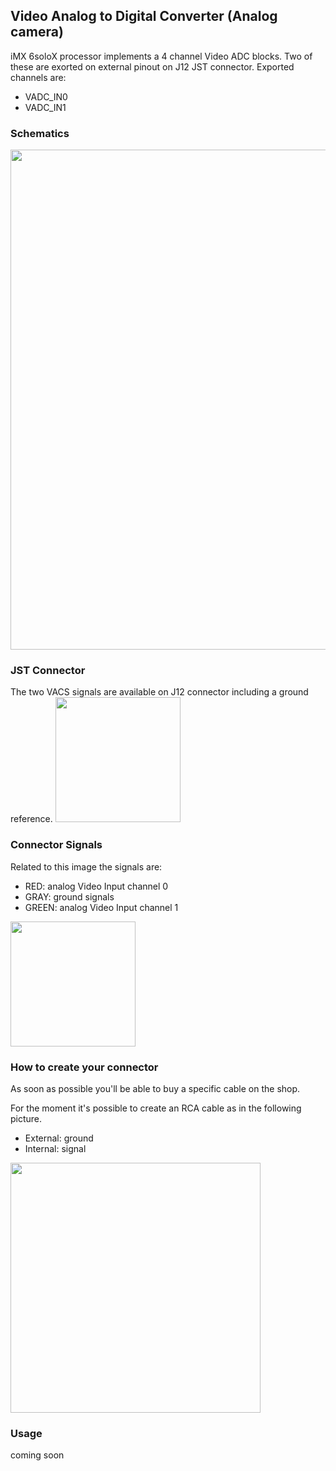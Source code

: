 ## Video Analog to Digital Converter (Analog camera)
iMX 6soloX processor implements a 4 channel Video ADC blocks. Two of these are exorted on external pinout on J12 JST connector.
Exported channels are:
* VADC_IN0
* VADC_IN1

### Schematics

<img style="width:800px;" src="../img/gionji/DOCS_vadc_sch.PNG">


### JST Connector
The two VACS signals are available on J12 connector including a ground reference.
<img style="width:200px;" src="../img/gionji/DOCS_vadc_piamont.PNG">


### Connector Signals
Related to this image the signals are:
* RED: analog Video Input channel 0
* GRAY: ground signals
* GREEN: analog Video Input channel 1

<img style="width:200px;" src="../img/gionji/DOCS_vadc_piamont2.PNG">


### How to create your connector
As soon as possible you'll be able to buy a specific cable on the shop.

For the moment it's possible to create an RCA cable as in the following picture. 
* External: ground
* Internal: signal

<img style="width:400px;" src="../img/gionji/DOCS_vadc_rca.PNG">


### Usage
coming soon
